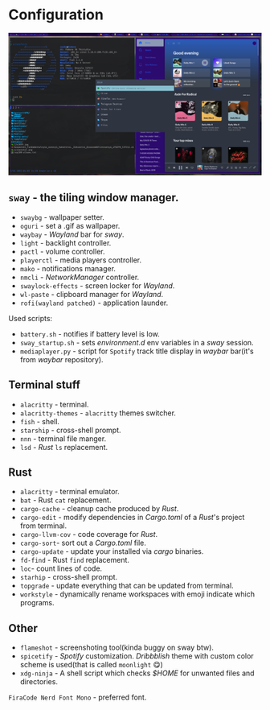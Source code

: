 # Configuration
![Screenshot](screenshot.png)

## `sway` - the tiling window manager.

- `swaybg` - wallpaper setter.
- `oguri` - set a .gif as wallpaper.
- `waybay` - _Wayland_ bar for _sway_.
- `light` - backlight controller.
- `pactl` - volume controller.
- `playerctl` - media players controller.
- `mako` - notifications manager.
- `nmcli` - _NetworkManager_ controller.
- `swaylock-effects` - screen locker for _Wayland_.
- `wl-paste` - clipboard manager for _Wayland_.
- `rofi(wayland patched)` - application launder.

Used scripts:

- `battery.sh` - notifies if battery level is low.
- `sway_startup.sh` - sets _environment.d_ env variables in a _sway_ session.
- `mediaplayer.py` - script for `Spotify` track title display in _waybar_ bar(it's from _waybar_ repository).

## Terminal stuff

- `alacritty` - terminal.
- `alacritty-themes` - `alacritty` themes switcher.
- `fish` - shell.
- `starship` - cross-shell prompt.
- `nnn` - terminal file manger.
- `lsd` - _Rust_ `ls` replacement.

## Rust

 - `alacritty` - terminal emulator.
 - `bat` - Rust `cat` replacement.
 - `cargo-cache` - cleanup cache produced by _Rust_.
 - `cargo-edit` - modify dependencies in _Cargo.toml_ of a _Rust_'s project from terminal.
 - `cargo-llvm-cov` - code coverage for _Rust_.
 - `cargo-sort`-  sort out a _Cargo.toml_ file.
 - `cargo-update` - update your installed via _cargo_ binaries.
 - `fd-find` - Rust `find` replacement.
 - `loc`- count lines of code.
 - `starhip` - cross-shell prompt.
 - `topgrade` - update everything that can be updated from terminal.
 - `workstyle` - dynamically rename workspaces with emoji indicate which programs.

## Other
- `flameshot` - screenshoting tool(kinda buggy on sway btw).
- `spicetify` - _Spotify_ customization. _Dribbblish_ theme with custom color scheme is used(that is called `moonlight` 😋)    
- `xdg-ninja` - A shell script which checks _$HOME_ for unwanted files and directories.

`FiraCode Nerd Font Mono` - preferred font.


